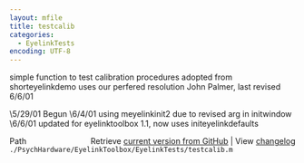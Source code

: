 ```yaml
---
layout: mfile
title: testcalib
categories:
  - EyelinkTests
encoding: UTF-8
---
```


simple function to test calibration procedures
adopted from shorteyelinkdemo
uses our perfered resolution
John Palmer, last revised 6/6/01

\5/29/01 Begun
\6/4/01  using meyelinkinit2 due to revised arg in initwindow
\6/6/01  updated for eyelinktoolbox 1.1, now uses initeyelinkdefaults


<div class="code_header" style="text-align:right;">
  <span style="float:left;">Path&nbsp;&nbsp;</span> <span class="counter">Retrieve <a href=
  "https://raw.github.com/Psychtoolbox-3/Psychtoolbox-3/beta/./PsychHardware/EyelinkToolbox/EyelinkTests/testcalib.m">current version from GitHub</a> | View <a href=
  "https://github.com/Psychtoolbox-3/Psychtoolbox-3/commits/beta/./PsychHardware/EyelinkToolbox/EyelinkTests/testcalib.m">changelog</a></span>
</div>
<div class="code">
  <code>./PsychHardware/EyelinkToolbox/EyelinkTests/testcalib.m</code>
</div>
